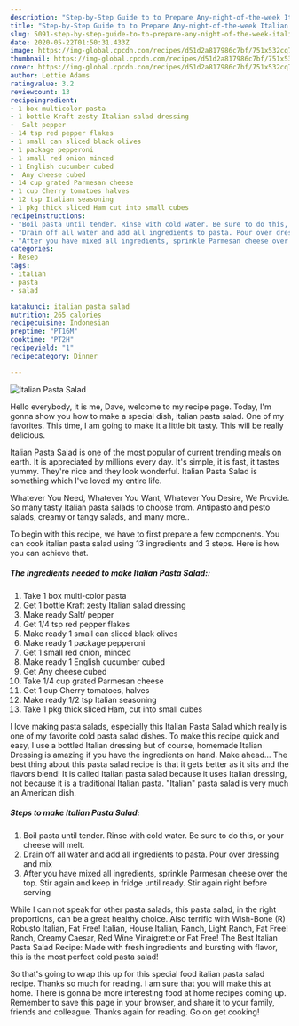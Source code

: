 ```yaml
---
description: "Step-by-Step Guide to to Prepare Any-night-of-the-week Italian Pasta Salad"
title: "Step-by-Step Guide to to Prepare Any-night-of-the-week Italian Pasta Salad"
slug: 5091-step-by-step-guide-to-to-prepare-any-night-of-the-week-italian-pasta-salad
date: 2020-05-22T01:50:31.433Z
image: https://img-global.cpcdn.com/recipes/d51d2a817986c7bf/751x532cq70/italian-pasta-salad-recipe-main-photo.jpg
thumbnail: https://img-global.cpcdn.com/recipes/d51d2a817986c7bf/751x532cq70/italian-pasta-salad-recipe-main-photo.jpg
cover: https://img-global.cpcdn.com/recipes/d51d2a817986c7bf/751x532cq70/italian-pasta-salad-recipe-main-photo.jpg
author: Lettie Adams
ratingvalue: 3.2
reviewcount: 13
recipeingredient:
- 1 box multicolor pasta
- 1 bottle Kraft zesty Italian salad dressing
-  Salt pepper
- 14 tsp red pepper flakes
- 1 small can sliced black olives
- 1 package pepperoni
- 1 small red onion minced
- 1 English cucumber cubed
-  Any cheese cubed
- 14 cup grated Parmesan cheese
- 1 cup Cherry tomatoes halves
- 12 tsp Italian seasoning
- 1 pkg thick sliced Ham cut into small cubes
recipeinstructions:
- "Boil pasta until tender. Rinse with cold water. Be sure to do this, or your cheese will melt."
- "Drain off all water and add all ingredients to pasta. Pour over dressing and mix"
- "After you have mixed all ingredients, sprinkle Parmesan cheese over the top. Stir again and keep in fridge until ready. Stir again right before serving"
categories:
- Resep
tags:
- italian
- pasta
- salad

katakunci: italian pasta salad
nutrition: 265 calories
recipecuisine: Indonesian
preptime: "PT16M"
cooktime: "PT2H"
recipeyield: "1"
recipecategory: Dinner

---
```



![Italian Pasta Salad](https://img-global.cpcdn.com/recipes/d51d2a817986c7bf/751x532cq70/italian-pasta-salad-recipe-main-photo.jpg)

Hello everybody, it is me, Dave, welcome to my recipe page. Today, I'm gonna show you how to make a special dish, italian pasta salad. One of my favorites. This time, I am going to make it a little bit tasty. This will be really delicious.

Italian Pasta Salad is one of the most popular of current trending meals on earth. It is appreciated by millions every day. It's simple, it is fast, it tastes yummy. They're nice and they look wonderful. Italian Pasta Salad is something which I've loved my entire life.

Whatever You Need, Whatever You Want, Whatever You Desire, We Provide. So many tasty Italian pasta salads to choose from. Antipasto and pesto salads, creamy or tangy salads, and many more..


To begin with this recipe, we have to first prepare a few components. You can cook italian pasta salad using 13 ingredients and 3 steps. Here is how you can achieve that.

##### The ingredients needed to make Italian Pasta Salad::

1. Take 1 box multi-color pasta
1. Get 1 bottle Kraft zesty Italian salad dressing
1. Make ready  Salt/ pepper
1. Get 1/4 tsp red pepper flakes
1. Make ready 1 small can sliced black olives
1. Make ready 1 package pepperoni
1. Get 1 small red onion, minced
1. Make ready 1 English cucumber cubed
1. Get  Any cheese cubed
1. Take 1/4 cup grated Parmesan cheese
1. Get 1 cup Cherry tomatoes, halves
1. Make ready 1/2 tsp Italian seasoning
1. Take 1 pkg thick sliced Ham, cut into small cubes


I love making pasta salads, especially this Italian Pasta Salad which really is one of my favorite cold pasta salad dishes. To make this recipe quick and easy, I use a bottled Italian dressing but of course, homemade Italian Dressing is amazing if you have the ingredients on hand. Make ahead… The best thing about this pasta salad recipe is that it gets better as it sits and the flavors blend! It is called Italian pasta salad because it uses Italian dressing, not because it is a traditional Italian pasta. &#34;Italian&#34; pasta salad is very much an American dish. 

##### Steps to make Italian Pasta Salad:

1. Boil pasta until tender. Rinse with cold water. Be sure to do this, or your cheese will melt.
1. Drain off all water and add all ingredients to pasta. Pour over dressing and mix
1. After you have mixed all ingredients, sprinkle Parmesan cheese over the top. Stir again and keep in fridge until ready. Stir again right before serving


While I can not speak for other pasta salads, this pasta salad, in the right proportions, can be a great healthy choice. Also terrific with Wish-Bone (R) Robusto Italian, Fat Free! Italian, House Italian, Ranch, Light Ranch, Fat Free! Ranch, Creamy Caesar, Red Wine Vinaigrette or Fat Free! The Best Italian Pasta Salad Recipe: Made with fresh ingredients and bursting with flavor, this is the most perfect cold pasta salad! 

So that's going to wrap this up for this special food italian pasta salad recipe. Thanks so much for reading. I am sure that you will make this at home. There is gonna be more interesting food at home recipes coming up. Remember to save this page in your browser, and share it to your family, friends and colleague. Thanks again for reading. Go on get cooking!
